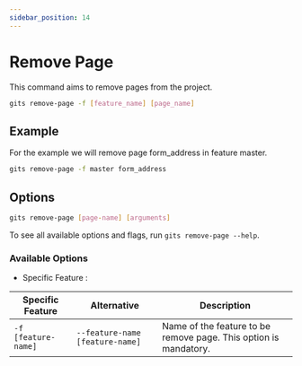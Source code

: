 ```yaml
---
sidebar_position: 14
---
```


# Remove Page

This command aims to remove pages from the project.

```bash
gits remove-page -f [feature_name] [page_name]
```

## Example

For the example we will remove page form_address in feature master.

```bash
gits remove-page -f master form_address
```

## Options

```bash
gits remove-page [page-name] [arguments]
```

To see all available options and flags, run `gits remove-page --help`.

### Available Options

- Specific Feature :  
  
| Specific Feature | Alternative | Description |
|----------|-------------|-------------|
| `-f [feature-name]` | `--feature-name [feature-name]` | Name of the feature to be remove page. This option is mandatory. |
